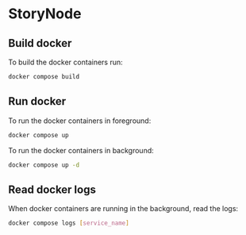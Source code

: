 # StoryNode

## Build docker
To build the docker containers run:
```bash
docker compose build
```

## Run docker
To run the docker containers in foreground:
```bash
docker compose up
```
To run the docker containers in background:
```bash
docker compose up -d
```

## Read docker logs
When docker containers are running in the background, read the logs:
```bash
docker compose logs [service_name]
```
